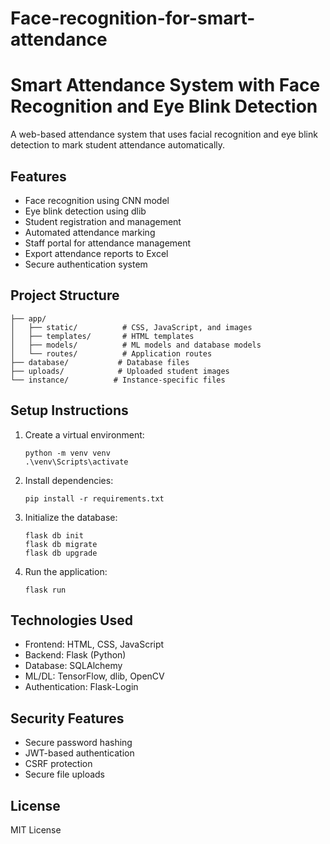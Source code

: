# Face-recognition-for-smart-attendance
# Smart Attendance System with Face Recognition and Eye Blink Detection

A web-based attendance system that uses facial recognition and eye blink detection to mark student attendance automatically.

## Features

- Face recognition using CNN model
- Eye blink detection using dlib
- Student registration and management
- Automated attendance marking
- Staff portal for attendance management
- Export attendance reports to Excel
- Secure authentication system

## Project Structure

```
├── app/
│   ├── static/          # CSS, JavaScript, and images
│   ├── templates/       # HTML templates
│   ├── models/          # ML models and database models
│   └── routes/          # Application routes
├── database/           # Database files
├── uploads/            # Uploaded student images
└── instance/          # Instance-specific files
```

## Setup Instructions

1. Create a virtual environment:
   ```
   python -m venv venv
   .\venv\Scripts\activate
   ```

2. Install dependencies:
   ```
   pip install -r requirements.txt
   ```

3. Initialize the database:
   ```
   flask db init
   flask db migrate
   flask db upgrade
   ```

4. Run the application:
   ```
   flask run
   ```

## Technologies Used

- Frontend: HTML, CSS, JavaScript
- Backend: Flask (Python)
- Database: SQLAlchemy
- ML/DL: TensorFlow, dlib, OpenCV
- Authentication: Flask-Login

## Security Features

- Secure password hashing
- JWT-based authentication
- CSRF protection
- Secure file uploads

## License

MIT License
